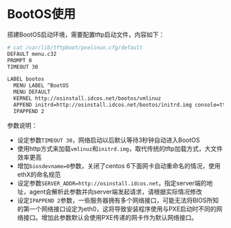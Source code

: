 # BootOS使用

搭建BootOS启动环境，需要配置tftp启动文件，内容如下：

```bash
# cat /var/lib/tftpboot/pxelinux.cfg/default
DEFAULT menu.c32
PROMPT 0
TIMEOUT 30

LABEL bootos
  MENU LABEL ^BootOS
  MENU DEFAULT
  KERNEL http://osinstall.idcos.net/bootos/vmlinuz
  APPEND initrd=http://osinstall.idcos.net/bootos/initrd.img console=tty0 selinux=0 biosdevname=0 SERVER_ADDR=http://osinstall.idcos.net
  IPAPPEND 2
```

参数说明：

* 设定参数```TIMEOUT 30```，网络启动以后默认等待3秒钟自动进入BootOS
* 使用http方式来加载```vmlinuz```和```initrd.img```，取代传统的tftp加载方式，大文件效率更高
* 增加```biosdevname=0```参数，关闭了centos 6下面网卡自动重命名的情况，使用ethX的命名规范
* 设定参数```SERVER_ADDR=http://osinstall.idcos.net```，指定server端的地址，agent会解析此参数并向server端发起请求，请根据实际情况修改
* 设定```IPAPPEND 2```参数，一​些​服​务​器​拥​有​多​个​网​络​接​口​，可​能​无​法​将​BIOS所​知​的​第​一​个​网​络​接​口​设​定​为​eth0，这​将​导​致​安​装​程​序​使​用​与​PXE启​动​时​不​同​的​网​络​接​口​。增加此参数默认会使用PXE传递的网卡作为默认网络接口。